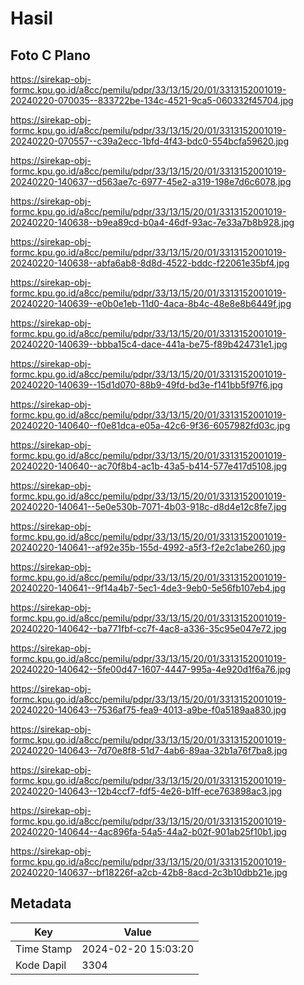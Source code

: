 # Hasil

## Foto C Plano

https://sirekap-obj-formc.kpu.go.id/a8cc/pemilu/pdpr/33/13/15/20/01/3313152001019-20240220-070035--833722be-134c-4521-9ca5-060332f45704.jpg

https://sirekap-obj-formc.kpu.go.id/a8cc/pemilu/pdpr/33/13/15/20/01/3313152001019-20240220-070557--c39a2ecc-1bfd-4f43-bdc0-554bcfa59620.jpg

https://sirekap-obj-formc.kpu.go.id/a8cc/pemilu/pdpr/33/13/15/20/01/3313152001019-20240220-140637--d563ae7c-6977-45e2-a319-198e7d6c6078.jpg

https://sirekap-obj-formc.kpu.go.id/a8cc/pemilu/pdpr/33/13/15/20/01/3313152001019-20240220-140638--b9ea89cd-b0a4-46df-93ac-7e33a7b8b928.jpg

https://sirekap-obj-formc.kpu.go.id/a8cc/pemilu/pdpr/33/13/15/20/01/3313152001019-20240220-140638--abfa6ab8-8d8d-4522-bddc-f22061e35bf4.jpg

https://sirekap-obj-formc.kpu.go.id/a8cc/pemilu/pdpr/33/13/15/20/01/3313152001019-20240220-140639--e0b0e1eb-11d0-4aca-8b4c-48e8e8b6449f.jpg

https://sirekap-obj-formc.kpu.go.id/a8cc/pemilu/pdpr/33/13/15/20/01/3313152001019-20240220-140639--bbba15c4-dace-441a-be75-f89b424731e1.jpg

https://sirekap-obj-formc.kpu.go.id/a8cc/pemilu/pdpr/33/13/15/20/01/3313152001019-20240220-140639--15d1d070-88b9-49fd-bd3e-f141bb5f97f6.jpg

https://sirekap-obj-formc.kpu.go.id/a8cc/pemilu/pdpr/33/13/15/20/01/3313152001019-20240220-140640--f0e81dca-e05a-42c6-9f36-6057982fd03c.jpg

https://sirekap-obj-formc.kpu.go.id/a8cc/pemilu/pdpr/33/13/15/20/01/3313152001019-20240220-140640--ac70f8b4-ac1b-43a5-b414-577e417d5108.jpg

https://sirekap-obj-formc.kpu.go.id/a8cc/pemilu/pdpr/33/13/15/20/01/3313152001019-20240220-140641--5e0e530b-7071-4b03-918c-d8d4e12c8fe7.jpg

https://sirekap-obj-formc.kpu.go.id/a8cc/pemilu/pdpr/33/13/15/20/01/3313152001019-20240220-140641--af92e35b-155d-4992-a5f3-f2e2c1abe260.jpg

https://sirekap-obj-formc.kpu.go.id/a8cc/pemilu/pdpr/33/13/15/20/01/3313152001019-20240220-140641--9f14a4b7-5ec1-4de3-9eb0-5e56fb107eb4.jpg

https://sirekap-obj-formc.kpu.go.id/a8cc/pemilu/pdpr/33/13/15/20/01/3313152001019-20240220-140642--ba771fbf-cc7f-4ac8-a336-35c95e047e72.jpg

https://sirekap-obj-formc.kpu.go.id/a8cc/pemilu/pdpr/33/13/15/20/01/3313152001019-20240220-140642--5fe00d47-1607-4447-995a-4e920d1f6a76.jpg

https://sirekap-obj-formc.kpu.go.id/a8cc/pemilu/pdpr/33/13/15/20/01/3313152001019-20240220-140643--7536af75-fea9-4013-a9be-f0a5189aa830.jpg

https://sirekap-obj-formc.kpu.go.id/a8cc/pemilu/pdpr/33/13/15/20/01/3313152001019-20240220-140643--7d70e8f8-51d7-4ab6-89aa-32b1a76f7ba8.jpg

https://sirekap-obj-formc.kpu.go.id/a8cc/pemilu/pdpr/33/13/15/20/01/3313152001019-20240220-140643--12b4ccf7-fdf5-4e26-b1ff-ece763898ac3.jpg

https://sirekap-obj-formc.kpu.go.id/a8cc/pemilu/pdpr/33/13/15/20/01/3313152001019-20240220-140644--4ac896fa-54a5-44a2-b02f-901ab25f10b1.jpg

https://sirekap-obj-formc.kpu.go.id/a8cc/pemilu/pdpr/33/13/15/20/01/3313152001019-20240220-140637--bf18226f-a2cb-42b8-8acd-2c3b10dbb21e.jpg


## Metadata

| Key        | Value               |
| ---------- | ------------------- |
| Time Stamp | 2024-02-20 15:03:20 |
| Kode Dapil | 3304                |



